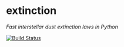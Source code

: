 extinction
==========

*Fast interstellar dust extinction laws in Python*

[![Build Status](http://img.shields.io/travis/kbarbary/extinction.svg?style=flat-square&label=linux)](https://travis-ci.org/kbarbary/extinction)